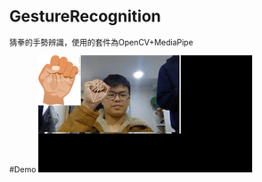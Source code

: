﻿# GestureRecognition
猜拳的手勢辨識，使用的套件為OpenCV+MediaPipe

﻿#Demo
![image](https://raw.githubusercontent.com/johnny990628/GestureRecognition/master/img_2022-01-18_23-16-16_AdobeCreativeCloudExpress.gif)
